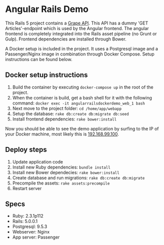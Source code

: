 # Angular Rails Demo

This Rails 5 project contains a [Grape API](https://github.com/ruby-grape/grape). This API has a dummy 'GET Articles'-endpoint which is used by the Angular frontend. The angular frontend is completely integrated into the Rails asset pipeline (no Grunt or Gulp). Frontend dependencies are installed through Bower.

A Docker setup is included in the project. It uses a Postgresql image and a Passenger/Nginx image in combination through Docker Compose. Setup instructions can be found below. 

## Docker setup instructions

1. Build the container by executing `docker-compose up` in the root of the project.
2. When the container is build, get a bash shell for it with the following command: `docker exec -it angularrailsdockerdemo_web_1 bash`
3. Next move to the project folder: `cd /home/app/webapp`
4. Setup the database: `rake db:create db:migrate db:seed`
5. Install frontend dependencies: `rake bower:install`

Now you should be able to see the demo application by surfing to the IP of your Docker machine, most likely this is [192.168.99.100](http://192.168.99.100).

## Deploy steps
1. Update application code
2. Install new Ruby dependencies: `bundle install`
3. Install new Bower dependecies: `rake bower:install`
4. Create database and run migrations: `rake db:create db:migrate`
5. Precompile the assets: `rake assets:precompile`
6. Restart server

## Specs

* Ruby: 2.3.1p112
* Rails: 5.0.0.1
* Postgresql: 9.5.3
* Webserver: Nginx
* App server: Passenger





